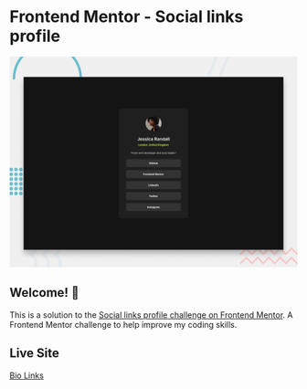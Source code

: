 # Frontend Mentor - Social links profile

![Design preview for the Social links profile coding challenge](./preview.jpg)

## Welcome! 👋

This is a solution to the [Social links profile challenge on Frontend Mentor](https://www.frontendmentor.io/challenges/social-links-profile-UG32l9m6dQ). A Frontend Mentor challenge to help improve my coding skills.

## Live Site

[Bio Links](https://sirtebz.github.io/Social-links/)
